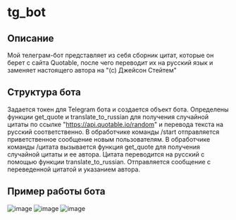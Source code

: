 # tg_bot

## Описание

Мой телеграм-бот представляет из себя сборник цитат, которые он берет с сайта Quotable, после чего переводит их на русский язык и заменяет настоящего автора на "(с) Джейсон Стейтем"

## Структура бота

Задается токен для Telegram бота и создается объект бота.
Определены функции get_quote и translate_to_russian для получения случайной цитаты по ссылке "https://api.quotable.io/random" и перевода текста на русский соответственно.
В обработчике команды /start отправляется приветственное сообщение новым пользователям.
В обработчике команды /цитата вызывается функция get_quote для получения случайной цитаты и ее автора.
Цитата переводится на русский с помощью функции translate_to_russian.
Отправляется сообщение с переведенной цитатой и указанием автора.

## Пример работы бота

![image](https://github.com/zxcgh0u1/Tg_bot/assets/102488451/738e0842-7a98-49ab-963c-62be0fb7c646)
![image](https://github.com/zxcgh0u1/Tg_bot/assets/102488451/57c53eb0-0be5-4529-99b7-86ff6d7154e7)
![image](https://github.com/zxcgh0u1/Tg_bot/assets/102488451/989d2e4b-3476-4ff1-a063-816c8ca13f70)
